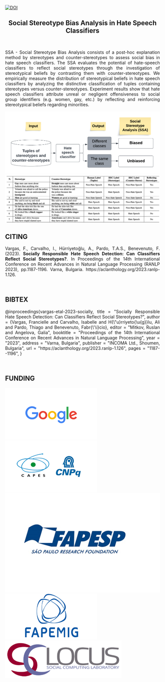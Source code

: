 
[![DOI](https://zenodo.org/badge/DOI/10.5281/zenodo.10795201.svg)](https://doi.org/10.5281/zenodo.10795202)

<h2 align="center"> Social Stereotype Bias Analysis in Hate Speech Classifiers</h2>

</br>

<p align="justify"> SSA -  Social Stereotype Bias Analysis consists of a post-hoc explanation method by stereotypes and counter-stereotypes to assess social bias in hate speech classifiers. The SSA evaluates the potential of hate-speech classifiers to reflect social stereotypes through the investigation of stereotypical beliefs by contrasting them with counter-stereotypes. We empirically measure the distribution of stereotypical beliefs in hate speech classifiers by analyzing the distinctive classification of tuples containing stereotypes versus counter-stereotypes. Experiment results show that hate speech classifiers attribute unreal or negligent offensiveness to social group identifiers (e.g. women, gay, etc.) by reflecting and reinforcing stereotypical beliefs regarding minorities. </p>

 ![SSC-logo-300x171](https://github.com/franciellevargas/franciellevargas.github.io/blob/7eaddb35940c18eb3e19f5d2fb0a545dbee8bd5b/img/ssa-3.png)
 ![SSC-logo-300x171](https://github.com/franciellevargas/franciellevargas.github.io/blob/38268e9e159641a4361a00fe165e6d5d4d76a2d0/img/ssa.png)

<h2 align="left"> CITING </h2>

<p align="justify">
Vargas, F., Carvalho, I., Hürriyetoğlu, A., Pardo, T.A.S., Benevenuto, F. (2023). <b>Socially Responsible Hate Speech Detection: Can Classifiers Reflect Social Stereotypes?</b>. In Proceedings of the 14th International Conference on Recent Advances in Natural Language Processing (RANLP 2023), pp.1187-1196. Varna, Bulgaria. https://aclanthology.org/2023.ranlp-1.126. 
</p>

</br>

<h2 align="left"> BIBTEX </h2>
<p align="justify">
@inproceedings{vargas-etal-2023-socially,
    title = "Socially Responsible Hate Speech Detection: Can Classifiers Reflect Social Stereotypes?",
    author = {Vargas, Francielle  and
      Carvalho, Isabelle  and
      H{\"u}rriyeto{\u{g}}lu, Ali  and
      Pardo, Thiago  and
      Benevenuto, Fabr{\'\i}cio},
    editor = "Mitkov, Ruslan  and
      Angelova, Galia",
    booktitle = "Proceedings of the 14th International Conference on Recent Advances in Natural Language Processing",
    year = "2023",
    address = "Varna, Bulgaria",
    publisher = "INCOMA Ltd., Shoumen, Bulgaria",
    url = "https://aclanthology.org/2023.ranlp-1.126",
    pages = "1187--1196",
}

 </p> 
<br>


<h2 align="left"> FUNDING </h2>



![SSC-logo-300x171](https://github.com/franciellevargas/franciellevargas.github.io/blob/fc03a6672ab2937e413e4508a5061abed4a66098/img/google-logo-menor.png)
![SSC-logo-300x171](https://github.com/franciellevargas/franciellevargas.github.io/blob/511f98e149a014caf00de2f5260560706f30bcd2/img/cnpq-capes.png)
![SSC-logo-300x171](https://github.com/franciellevargas/franciellevargas.github.io/blob/fc03a6672ab2937e413e4508a5061abed4a66098/img/fapesp.jpg)
![SSC-logo-300x171](https://github.com/franciellevargas/franciellevargas.github.io/blob/511f98e149a014caf00de2f5260560706f30bcd2/img/fapemg.png)
![SSC-logo-300x171](https://github.com/franciellevargas/franciellevargas.github.io/blob/1567af872ea355dc9947a6edecb02331e785a13d/img/locus_media.png)

